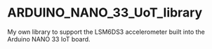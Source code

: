 # ARDUINO_NANO_33_UoT_library
My own library to support the LSM6DS3 accelerometer built into the Arduino NANO 33 IoT board.
